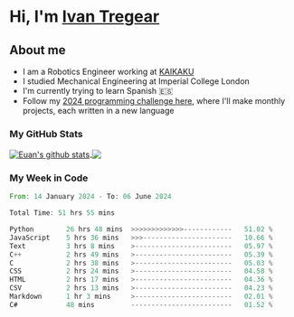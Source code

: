 # Hi, I'm [Ivan Tregear](https://www.linkedin.com/in/ivantregear/)

## About me

* I am a Robotics Engineer working at [KAIKAKU](https://github.com/KAIKAKU-AI)
* I studied Mechanical Engineering at Imperial College London
* I'm currently trying to learn Spanish :es:
* Follow my [2024 programming challenge here](https://github.com/ITregear?tab=repositories), where I'll make monthly projects, each written in a new language


### My GitHub Stats

<a href="#my-github-stats">
  <img align="center" src="https://github-readme-stats.vercel.app/api?username=itregear&count_private=true&show_icons=true&include_all_commits=true&theme=material-palenight" alt="Euan's github stats" />
</a>

<a href="#my-github-stats">
  <img align="center" src="https://github-readme-stats.vercel.app/api/top-langs/?username=itregear&layout=compact&theme=material-palenight" />
</a>

### My Week in Code
<!--START_SECTION:waka-->

```rust
From: 14 January 2024 - To: 06 June 2024

Total Time: 51 hrs 55 mins

Python        26 hrs 48 mins  >>>>>>>>>>>>>------------   51.02 %
JavaScript    5 hrs 36 mins   >>>----------------------   10.66 %
Text          3 hrs 8 mins    >------------------------   05.97 %
C++           2 hrs 49 mins   >------------------------   05.39 %
C             2 hrs 38 mins   >------------------------   05.03 %
CSS           2 hrs 24 mins   >------------------------   04.58 %
HTML          2 hrs 17 mins   >------------------------   04.36 %
CSV           2 hrs 13 mins   >------------------------   04.23 %
Markdown      1 hr 3 mins     >------------------------   02.01 %
C#            48 mins         -------------------------   01.52 %
```

<!--END_SECTION:waka-->
